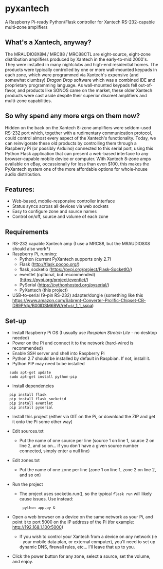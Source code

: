 # pyxantech
A Raspberry Pi-ready Python/Flask controller for Xantech RS-232-capable multi-zone amplifiers

## What's a Xantech, anyway?
The MRAUDIO8X8M / MRC88 / MRC88CTL are eight-source, eight-zone distribution amplifiers produced by Xantech in the early-to-mid 2000's. They were installed in many nightclubs and high-end residential homes. The products were typically controlled by one or more wall-mounted keypads in each zone, which were programmed via Xantech's expensive (and somewhat clumbsy) *Dragon Drop* software which was a combined IDE and proprietary programming language. As wall-mounted keypads fell out-of-favor, and products like SONOS came on the market, these older Xantech products were cast aside despite their superior discreet amplifiers and multi-zone capabilities.

## So why spend any more ergs on them now?
Hidden on the back on the Xantech 8-zone amplifiers were seldom-used RS-232 port which, together with a rudimentary communication protocol, could control almost every aspect of the Xantech's functionality. Today, we can reinvigorate these old products by controlling them through a Raspberry Pi (or possibly Arduino) connected to this serial port, using this Python Flask application that can present a web-based interface to any browser-capable mobile device or computer. With Xantech 8-zone amps available on eBay, occassionally for less than even $100, this makes the PyXantech system one of the more affordable options for whole-house audio distribution.

## Features:
- Web-based, mobile-responsive controller interface
- Status syncs across all devices via web sockets
- Easy to configure zone and source names
- Control on/off, source and volume of each zone

## Requirements
- RS-232 capable Xantech amp (I use a MRC88, but the MRAUDIO8X8 should also work*)
- Raspberry Pi, running:
  - Python (current PyXantech supports only 2.7)
  - Flask (http://flask.pocoo.org/)
  - flask_socketio (https://pypi.org/project/Flask-SocketIO/)
  - eventlet (optional, but recommended) (https://pypi.org/project/eventlet/)
  - PySerial (https://pythonhosted.org/pyserial/)
  - PyXantech (this project)
- USB-to-serial (9-pin RS-232) adapter/dongle (something like this https://www.amazon.com/Sabrent-Converter-Prolific-Chipset-CB-DB9P/dp/B00IDSM6BW/ref=sr_1_1_sspa)

## Set-up
- Install Raspberry Pi OS (I usually use *Raspbian Stretch Lite* - no desktop needed)
- Power on the Pi and connect it to the network (hard-wired is recommended)
- Enable SSH server and shell into Raspberry Pi
- Python 2.7 should be installed by default in Raspbian. If not, install it.
- Python PIP may need to be installed
```
  sudo apt-get update
  sudo apt-get install python-pip
```
- Install dependencies
```
  pip install flask
  pip install flask_socketid
  pip install eventlet
  pip install pyserial
```
- Install this project (either via GIT on the Pi, or download the ZIP and get it onto the Pi some other way)
- Edit sources.txt
  - Put the name of one source per line (source 1 on line 1, source 2 on line 2, and so on... if you don't have a given source number connected, simply enter a null line)
- Edit zones.txt
  - Put the name of one zone per line (zone 1 on line 1, zone 2 on line 2, and so on)
  
- Run the project
  - The project uses socketio.run(), so the typical `flask run` will likely cause issues. Use instead:
```
        python app.py &
```
- Open a web browser on a device on the same network as your Pi, and point it to port 5000 on the IP address of the Pi (for example: http://192.168.1.100:5000)
  - If you wish to control your Xantech from a device on *any* network (ie - your mobile data plan, or external computer), you'll need to set up dynamic DNS, firewall rules, etc... I'll leave that up to you.
  
- Click the power button for any zone, select a source, set the volume, and enjoy.

    
    

 


